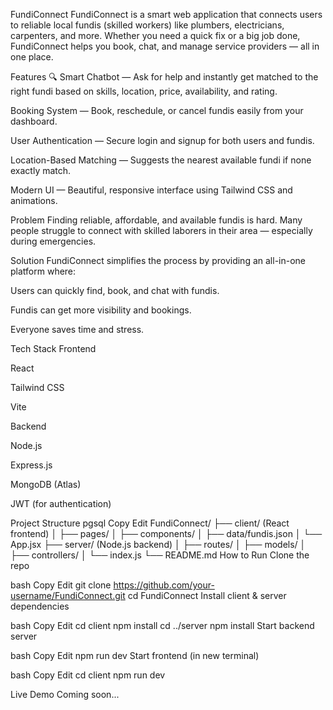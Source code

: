 FundiConnect
FundiConnect is a smart web application that connects users to reliable local fundis (skilled workers) like plumbers, electricians, carpenters, and more. Whether you need a quick fix or a big job done, FundiConnect helps you book, chat, and manage service providers — all in one place.

Features
🔍 Smart Chatbot — Ask for help and instantly get matched to the right fundi based on skills, location, price, availability, and rating.

Booking System — Book, reschedule, or cancel fundis easily from your dashboard.

User Authentication — Secure login and signup for both users and fundis.

Location-Based Matching — Suggests the nearest available fundi if none exactly match.

Modern UI — Beautiful, responsive interface using Tailwind CSS and animations.

Problem
Finding reliable, affordable, and available fundis is hard. Many people struggle to connect with skilled laborers in their area — especially during emergencies.

Solution
FundiConnect simplifies the process by providing an all-in-one platform where:

Users can quickly find, book, and chat with fundis.

Fundis can get more visibility and bookings.

Everyone saves time and stress.

Tech Stack
Frontend

React

Tailwind CSS

Vite

Backend

Node.js

Express.js

MongoDB (Atlas)

JWT (for authentication)

Project Structure
pgsql
Copy
Edit
FundiConnect/
├── client/ (React frontend)
│   ├── pages/
│   ├── components/
│   ├── data/fundis.json
│   └── App.jsx
├── server/ (Node.js backend)
│   ├── routes/
│   ├── models/
│   ├── controllers/
│   └── index.js
└── README.md
How to Run
Clone the repo

bash
Copy
Edit
git clone https://github.com/your-username/FundiConnect.git
cd FundiConnect
Install client & server dependencies

bash
Copy
Edit
cd client
npm install
cd ../server
npm install
Start backend server

bash
Copy
Edit
npm run dev
Start frontend (in new terminal)

bash
Copy
Edit
cd client
npm run dev

Live Demo
Coming soon...

